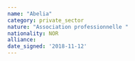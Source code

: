 ```yaml
---
name: "Abelia"
category: private_sector
nature: "Association professionnelle "
nationality: NOR
alliance: 
date_signed: '2018-11-12'
---
```

    